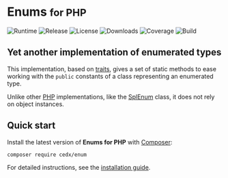 # Enums <small>for PHP</small>
![Runtime](https://img.shields.io/packagist/php-v/cedx/enum.svg) ![Release](https://img.shields.io/packagist/v/cedx/enum.svg) ![License](https://img.shields.io/packagist/l/cedx/enum.svg) ![Downloads](https://img.shields.io/packagist/dt/cedx/enum.svg) ![Coverage](https://coveralls.io/repos/github/cedx/enum.php/badge.svg) ![Build](https://travis-ci.com/cedx/enum.php.svg)

## Yet another implementation of enumerated types
This implementation, based on [traits](https://www.php.net/manual/en/language.oop5.traits.php), gives a set of static methods to ease working with the `public` constants of a class representing an enumerated type.

Unlike other [PHP](https://www.php.net) implementations, like the [SplEnum](https://www.php.net/manual/en/class.splenum.php) class, it does not rely on object instances.

## Quick start
Install the latest version of **Enums for PHP** with [Composer](https://getcomposer.org):

```shell
composer require cedx/enum
```

For detailed instructions, see the [installation guide](installation.md).
